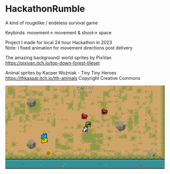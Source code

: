 # HackathonRumble
A kind of rougelike / endeless survival game

Keybinds:  movement-> movement &  shoot-> space  

Project I made for local 24 hour Hackathon in 2023\
Note: i fixed animation for movement directions post delivery

The amazing background/ world sprites by PixiVan\
https://pixivan.itch.io/top-down-forest-tileset

Animal sprites by Kacper Woźniak - Tiny Tiny Heroes\
https://thkaspar.itch.io/tth-animals
Copyright Creative Commons


![Damn, cant fint the gameplay screenshot](https://github.com/OlavPL/HackathonRumble/blob/master/assets/ThumbnailHackathonrumble.PNG?raw=true)
